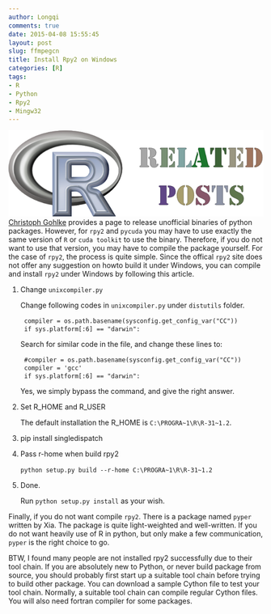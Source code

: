 ```yaml
---
author: Longqi
comments: true
date: 2015-04-08 15:55:45
layout: post
slug: ffmpegcn
title: Install Rpy2 on Windows
categories: [R]
tags:
- R
- Python
- Rpy2
- Mingw32
---
```

![R](/public/images/R.png)
[Christoph Gohlke](http://www.lfd.uci.edu/~gohlke/pythonlibs/#rpy2) provides a page to release unofficial binaries of python packages. However, for `rpy2` and `pycuda` you may have to use exactly the same version of `R` or `cuda toolkit` to use the binary. Therefore, if you do not want to use that version, you may have to compile the package yourself. For the case of `rpy2`, the process is quite simple. Since the offical `rpy2` site does not offer any suggestion on howto build it under Windows, you can compile and install `rpy2` under Windows by following this article.

1. Change `unixcompiler.py`

	Change following codes in `unixcompiler.py` under `distutils` folder.

	    compiler = os.path.basename(sysconfig.get_config_var("CC"))
	    if sys.platform[:6] == "darwin":

	Search for similar code in the file, and change these lines to:

	    #compiler = os.path.basename(sysconfig.get_config_var("CC"))
	    compiler = 'gcc'
	    if sys.platform[:6] == "darwin":

	Yes, we simply bypass the command, and give the right answer.

2. Set R_HOME and R_USER

	The default installation the R_HOME is `C:\PROGRA~1\R\R-31~1.2`.

3. pip install singledispatch

4. Pass r-home when build rpy2

	`python setup.py build --r-home C:\PROGRA~1\R\R-31~1.2`

5. Done. 

	Run `python setup.py install` as your wish.

Finally, if you do not want compile `rpy2`. There is a package named `pyper` written by Xia. The package is quite light-weighted and well-written. If you do not want heavily use of R in python, but only make a few communication, `pyper` is the right choice to go.

BTW, I found many people are not installed rpy2 successfully due to their tool chain. If you are absolutely new to Python, or never build package from source, you should probably first start up a suitable tool chain before trying to build other package. You can download a sample Cython file to test your tool chain. Normally, a suitable tool chain can compile regular Cython files. You will also need fortran compiler for some packages.

 